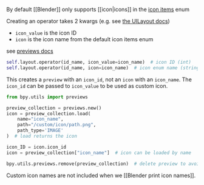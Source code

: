 By default [[Blender]] only supports [[icon|icons]] in the [icon items](https://docs.blender.org/api/current/bpy_types_enum_items/icon_items.html) enum 

Creating an operator takes 2 kwargs (e.g. see [the UILayout docs](https://docs.blender.org/api/current/bpy.types.UILayout.html))
- `icon_value` is the icon ID
- `icon` is the icon name from the default icon items enum

see [previews docs](https://docs.blender.org/api/current/bpy.utils.previews.html)
```python
self.layout.operator(id_name, icon_value=icon_name)  # icon ID (int)
self.layout.operator(id_name, icon=icon_name)  # icon enum name (string)
```

This creates a `preview` with an `icon_id`, not an `icon` with an `icon_name`.
The `icon_id` can be passed to `icon_value` to be used as custom icon.
```python
from bpy.utils import previews

preview_collection = previews.new()
icon = preview_collection.load(
    name="icon_name", 
    path="/custom/icon/path.png", 
    path_type='IMAGE'
)  # load returns the icon

icon_ID = icon.icon_id
icon = preview_collection["icon_name"]  # icon can be loaded by name

bpy.utils.previews.remove(preview_collection)  # delete preview to avoid warning
```

Custom icon names are not included when we [[Blender print icon names]].